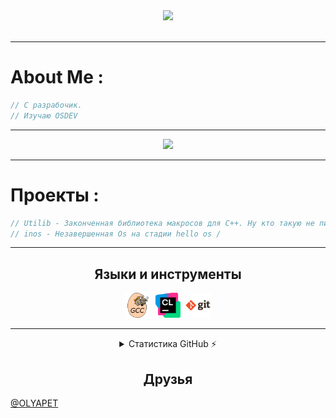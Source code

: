 
<div id="header" align="center">
  <img src="https://media1.giphy.com/media/v1.Y2lkPTc5MGI3NjExMXh3MTBucHEwaHV4MmprMTQ1aXdzcmNidHMzbzgzZGU5NG04dmVzdiZlcD12MV9pbnRlcm5hbF9naWZfYnlfaWQmY3Q9cw/yjSNYYnj9gAeUbSHr3/giphy.gif" width="100"/>
</div>
<div id="header" align="center">
  <img src="https://komarev.com/ghpvc/?username=oneon4i&style=flat-square&color=red" alt=""/>
</div>


------

# About Me :
```Cpp
// С разрабочик.
// Изучаю OSDEV
```
------

<div id="header" align="center">
  <img src="https://media2.giphy.com/media/v1.Y2lkPTc5MGI3NjExM2MzZTFzZnBybDE1bGZvY2xuZHdvYXNhaDN2YW92cWc5NmVjYTNmcCZlcD12MV9pbnRlcm5hbF9naWZfYnlfaWQmY3Q9cw/iV6Ykak9ZBzgX7tOk6/giphy.gif" width="100"/>
</div>

------

# Проекты :
```Cpp
// Utilib - Законченная библиотека макросов для С++. Ну кто такую не писал?)
// inos - Незавершенная Os на стадии hello os /
```
------

<div id="header" align="center">
  
## Языки и инструменты
<div>
  <img src="https://github.com/devicons/devicon/blob/master/icons/gcc/gcc-original.svg" title="gcc" alt="gcc" width="40" height="40"/>&nbsp;
    <img src="https://github.com/devicons/devicon/blob/master/icons/clion/clion-original.svg" width="40" height="40"/>&nbsp;
  <img src="https://github.com/devicons/devicon/blob/master/icons/git/git-original-wordmark.svg" title="Git" **alt="Git" width="40" height="40"/>
</div>

------
<details>
  <summary>Статистика GitHub ⚡</summary>
  
![Статистика GitHub](https://github-readme-stats.vercel.app/api?username=oneon4i&show_icons=true&theme=dark)

------
[![Top Langs](https://github-readme-stats.vercel.app/api/top-langs/?username=oneon4i&layout=compact&theme=vision-friendly-dark)](https://github.com/anuraghazra/github-readme-stats)

-----

</details>
  
## Друзья 

</div>

[@OLYAPET](https://github.com/OLYAPET)
